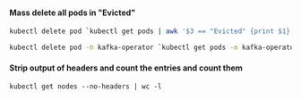 #### Mass delete all pods in "Evicted"

```bash
kubectl delete pod `kubectl get pods | awk '$3 == "Evicted" {print $1}'`

kubectl delete pod -n kafka-operator `kubectl get pods -n kafka-operator | awk '$3 == "Evicted" {print $1}'`
```

#### Strip output of headers and count the entries and count them

`kubectl get nodes --no-headers | wc -l`